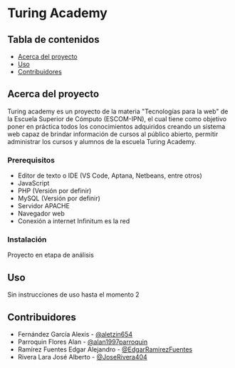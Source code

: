 # Turing Academy

## Tabla de contenidos

- [Acerca del proyecto](#Acerca)
- [Uso](#Uso)
- [Contribuidores](#Contribuidores)

## Acerca del proyecto <a name = "Acerca"></a>

Turing academy es un proyecto de la materia
"Tecnologías para la web" de la Escuela Superior de Cómputo (ESCOM-IPN), el cual tiene como objetivo poner en práctica todos los conocimientos adquiridos creando un sistema web capaz de brindar información  de cursos al público abierto, permitir administrar los cursos y alumnos de la escuela Turing Academy.

### Prerequisitos

- Editor de texto o IDE (VS Code, Aptana, Netbeans, entre otros)
- JavaScript
- PHP (Versión por definir)
- MySQL (Versión por definir)
- Servidor APACHE
- Navegador web
- Conexión a internet Infinitum es la red

### Instalación

Proyecto en etapa de análisis

## Uso <a name = "Uso"></a>

Sin instrucciones de uso hasta el momento 2

## Contribuidores <a name = "Contribuidores"></a>

- Fernández García Alexis - [@aletzin654](https://github.com/aletzin654)
- Parroquin Flores Alan - [@alan1997parroquin](https://github.com/alan1997parroquin)
- Ramírez Fuentes Edgar Alejandro - [@EdgarRamirezFuentes](https://github.com/EdgarRamirezFuentes)
- Rivera Lara José Alberto - [@JoseRivera404](https://github.com/JoseRivera404)